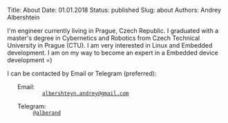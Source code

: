 Title: About
Date: 01.01.2018
Status: published
Slug: about
Authors: Andrey Albershtein

I'm engineer currently living in Prague, Czech Republic. I graduated with a
master's degree in Cybernetics and Robotics from Czech Technical University in
Prague (CTU). I am very interested in Linux and Embedded development. I am on my
way to become an expert in a Embedded device development =)

I can be contacted by Email or Telegram (preferred):

<ul style="list-style-type:none">
 <li><i class="fas fa-envelope fa-1g" aria-hidden="true"></i> Email: <code>
        <a class="link-in-code" href="mailto:albershteyn.andrey@gmail.com" target="_top">albershteyn.andrey@gmail.com</a>
    </code>
 </li>
 <li><i class="fab fa-telegram fa-1g" aria-hidden="true"></i> Telegram: <code>
     <a class="link-in-code" href="https://t.me/alberand">@alberand</a>
   </code>
 </li>
</ul>
